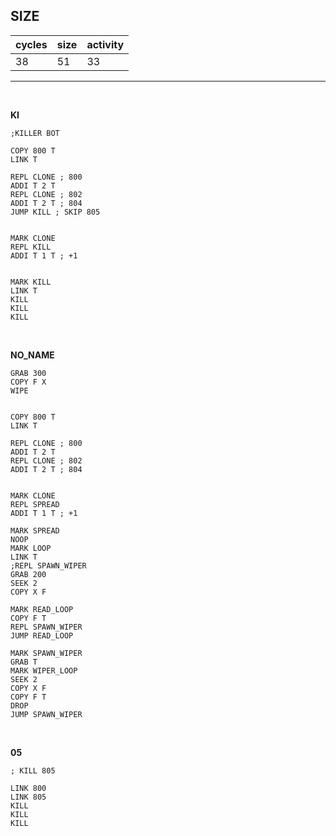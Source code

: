 ## SIZE

| cycles | size | activity |
| ------ | ---- | -------- |
| 38 | 51 | 33 |
<hr>
<br>

**KI**

```
;KILLER BOT

COPY 800 T
LINK T

REPL CLONE ; 800
ADDI T 2 T
REPL CLONE ; 802
ADDI T 2 T ; 804
JUMP KILL ; SKIP 805


MARK CLONE
REPL KILL
ADDI T 1 T ; +1


MARK KILL
LINK T
KILL
KILL
KILL
```

<br>

**NO_NAME**

```
GRAB 300
COPY F X
WIPE


COPY 800 T
LINK T

REPL CLONE ; 800
ADDI T 2 T
REPL CLONE ; 802
ADDI T 2 T ; 804


MARK CLONE
REPL SPREAD
ADDI T 1 T ; +1

MARK SPREAD
NOOP
MARK LOOP
LINK T
;REPL SPAWN_WIPER
GRAB 200
SEEK 2
COPY X F

MARK READ_LOOP
COPY F T
REPL SPAWN_WIPER
JUMP READ_LOOP

MARK SPAWN_WIPER
GRAB T
MARK WIPER_LOOP
SEEK 2
COPY X F
COPY F T
DROP
JUMP SPAWN_WIPER
```

<br>

**05**

```
; KILL 805

LINK 800
LINK 805
KILL
KILL
KILL
```
